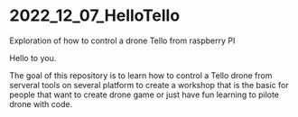 # 2022_12_07_HelloTello

Exploration of how to control a drone Tello from raspberry PI

Hello to you.

The goal of this repository is to learn how to control a Tello drone from serveral tools on several platform to create a workshop that is the basic for people that want to create drone game or just have fun learning to pilote drone with code.
